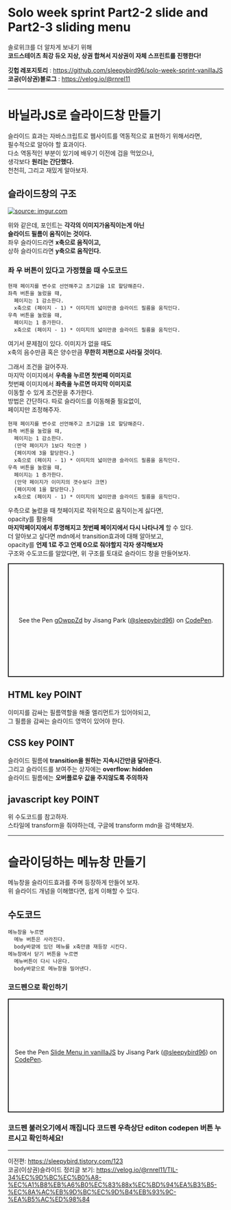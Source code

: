 # Solo week sprint Part2-2 slide and Part2-3 sliding menu
 솔로위크를 더 알차게 보내기 위해  
__코드스테이츠 최강 듀오 지상, 상권 합쳐서 지상권이 자체 스프린트를 진행한다!__  

  
__깃헙 레포지토리__ : https://github.com/sleepybird96/solo-week-sprint-vanillaJS  
__코공(이상권)블로그__ : https://velog.io/@rnrel11

___  
# 바닐라JS로 슬라이드창 만들기  
슬라이드 효과는 자바스크립트로 웹사이트를 역동적으로 표현하기 위해서라면,  
필수적으로 알아야 할 효과이다.  
다소 역동적인 부분이 있기에 배우기 이전에 겁을 먹었으나,  
생각보다 __원리는 간단했다.__  
천천히, 그리고 재밌게 알아보자.  
## 슬라이드창의 구조  

<a href="https://imgur.com/60eGPe2"><img src="https://i.imgur.com/60eGPe2.png" title="source: imgur.com" /></a>

위와 같은데, 포인트는 __각각의 이미지가움직이는게 아닌__  
__슬라이드 필름이 움직이는 것이다.__  
좌우 슬라이드라면 __x축으로 움직이고,__  
상하 슬라이드라면 __y축으로 움직인다.__  
  
### 좌 우 버튼이 있다고 가정했을 때 수도코드  
```
현재 페이지를 변수로 선언해주고 초기값을 1로 할당해준다.  
좌측 버튼을 눌렀을 때,
  페이지는 1 감소한다.
  x축으로 (페이지 - 1) * 이미지의 넓이만큼 슬라이드 필름을 움직인다.
우측 버튼을 눌렀을 때,
  페이지는 1 증가한다.
  x축으로 (페이지 - 1) * 이미지의 넓이만큼 슬라이드 필름을 움직인다.
```  
여기서 문제점이 있다. 이미지가 없을 때도  
x축의 음수만큼 혹은 양수만큼 __무한히 저편으로 사라질 것이다.__  

그래서 조건을 걸어주자.  
마지막 이미지에서 __우측을 누르면 첫번째 이미지로__  
첫번째 이미지에서 __좌측을 누르면 마지막 이미지로__  
이동할 수 있게 조건문을 추가한다.  
방법은 간단하다. 따로 슬라이드를 이동해줄 필요없이,  
페이지만 조정해주자.
```
현재 페이지를 변수로 선언해주고 초기값을 1로 할당해준다.  
좌측 버튼을 눌렀을 때,
  페이지는 1 감소한다.
  (만약 페이지가 1보다 작으면 )
  {페이지에 3을 할당한다.}
  x축으로 (페이지 - 1) * 이미지의 넓이만큼 슬라이드 필름을 움직인다.
우측 버튼을 눌렀을 때,
  페이지는 1 증가한다.
  (만약 페이지가 이미지의 갯수보다 크면)
  {페이지에 1을 할당한다.}
  x축으로 (페이지 - 1) * 이미지의 넓이만큼 슬라이드 필름을 움직인다.
```  
  
우측으로 눌렀을 때 첫페이지로 작위적으로 움직이는게 싫다면,  
opacity를 활용해  
__마지막페이지에서 투명해지고 첫번째 페이지에서 다시 나타나게__ 할 수 있다.  
더 알아보고 싶다면 mdn에서 transition효과에 대해 알아보고,  
opacity를 __언제 1로 주고 언제 0으로 줘야할지 각자 생각해보자__  
구조와 수도코드를 알았다면, 위 구조를 토대로 슬라이드 창을 만들어보자.  

<p class="codepen" data-height="265" data-theme-id="light" data-default-tab="js,result" data-user="sleepybird96" data-slug-hash="gOwppZd" style="height: 265px; box-sizing: border-box; display: flex; align-items: center; justify-content: center; border: 2px solid; margin: 1em 0; padding: 1em;" data-pen-title="gOwppZd">
  <span>See the Pen <a href="https://codepen.io/sleepybird96/pen/gOwppZd">
  gOwppZd</a> by Jisang Park (<a href="https://codepen.io/sleepybird96">@sleepybird96</a>)
  on <a href="https://codepen.io">CodePen</a>.</span>
</p>
<script async src="https://static.codepen.io/assets/embed/ei.js"></script>  

## HTML key POINT  
이미지를 감싸는 필름역할을 해줄 엘리먼트가 있어야되고,  
그 필름을 감싸는 슬라이드 영역이 있어야 한다.  
  
## CSS key POINT  
슬라이드 필름에 __transition을 원하는 지속시간만큼 달아준다.__  
그리고 슬라이드를 보여주는 상자에는 __overflow: hidden__  
슬라이드 필름에는 __오버플로우 값을 주지않도록 주의하자__  
  
## javascript key POINT  
위 수도코드를 참고하자.  
스타일에 transform을 줘야하는데, 구글에 transform mdn을 검색해보자.  
  
___  
# 슬라이딩하는 메뉴창 만들기  
메뉴창을 슬라이드효과를 주며 등장하게 만들어 보자.  
위 슬라이드 개념을 이해했다면, 쉽게 이해할 수 있다.  
  
## 수도코드  
```
메뉴창을 누르면  
  메뉴 버튼은 사라진다.  
  body바깥에 있던 메뉴를 x축만큼 재등장 시킨다.  
메뉴창에서 닫기 버튼을 누르면  
  메뉴버튼이 다시 나온다.  
  body바깥으로 메뉴창을 밀어낸다.
```
### 코드펜으로 확인하기  

<p class="codepen" data-height="265" data-theme-id="light" data-default-tab="css,result" data-user="sleepybird96" data-slug-hash="YzGXymo" style="height: 265px; box-sizing: border-box; display: flex; align-items: center; justify-content: center; border: 2px solid; margin: 1em 0; padding: 1em;" data-pen-title="Slide Menu in vanillaJS">
  <span>See the Pen <a href="https://codepen.io/sleepybird96/pen/YzGXymo">
  Slide Menu in vanillaJS</a> by Jisang Park (<a href="https://codepen.io/sleepybird96">@sleepybird96</a>)
  on <a href="https://codepen.io">CodePen</a>.</span>
</p>
<script async src="https://static.codepen.io/assets/embed/ei.js"></script>

### 코드펜 불러오기에서 깨집니다 코드펜 우측상단 editon codepen 버튼 누르시고 확인하세요!

___ 
이전편: https://sleepybird.tistory.com/123  
코공(이상권)슬라이드 정리글 보기: https://velog.io/@rnrel11/TIL-34%EC%9D%BC%EC%B0%A8-%EC%A1%B8%EB%A6%B0%EC%83%88x%EC%BD%94%EA%B3%B5-%EC%8A%AC%EB%9D%BC%EC%9D%B4%EB%93%9C-%EA%B5%AC%ED%98%84